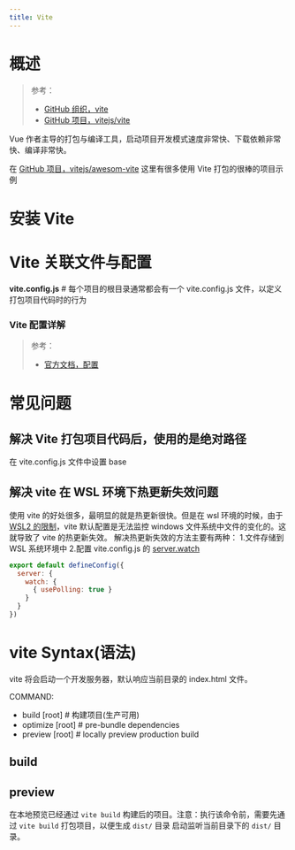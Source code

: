 ```yaml
---
title: Vite
---
```


# 概述

> 参考：
> 
> - [GitHub 组织，vite](https://github.com/vitejs)
> - [GitHub 项目，vitejs/vite](https://github.com/vitejs/vite)

Vue 作者主导的打包与编译工具，启动项目开发模式速度非常快、下载依赖非常快、编译非常快。

在 [GitHub 项目，vitejs/awesom-vite](https://github.com/vitejs/awesome-vite) 这里有很多使用 Vite 打包的很棒的项目示例

# 安装 Vite

# Vite 关联文件与配置

**vite.config.js** # 每个项目的根目录通常都会有一个 vite.config.js 文件，以定义打包项目代码时的行为

### Vite 配置详解

> 参考：
> 
> - [官方文档，配置](https://cn.vitejs.dev/config/)

# 常见问题

## 解决 Vite 打包项目代码后，使用的是绝对路径

在 vite.config.js 文件中设置 base

## 解决 vite 在 WSL 环境下热更新失效问题

使用 vite 的好处很多，最明显的就是热更新很快。但是在 wsl 环境的时候，由于[WSL2 的限制](https://github.com/microsoft/WSL/issues/4739)，vite 默认配置是无法监控 windows 文件系统中文件的变化的。这就导致了 vite 的热更新失效。
解决热更新失效的方法主要有两种： 1.文件存储到 WSL 系统环境中 2.配置 vite.config.js 的 [server.watch](https://cn.vitejs.dev/config/#server-watch)

```javascript
export default defineConfig({
  server: {
    watch: {
      { usePolling: true }
    }
  }
})
```

# vite Syntax(语法)

vite 将会启动一个开发服务器，默认响应当前目录的 index.html 文件。

COMMAND:

- build \[root] # 构建项目(生产可用)
- optimize \[root] # pre-bundle dependencies
- preview \[root] # locally preview production build

## build

## preview

在本地预览已经通过 `vite build` 构建后的项目。注意：执行该命令前，需要先通过 `vite build` 打包项目，以便生成 `dist/` 目录
启动监听当前目录下的 `dist/` 目录。
